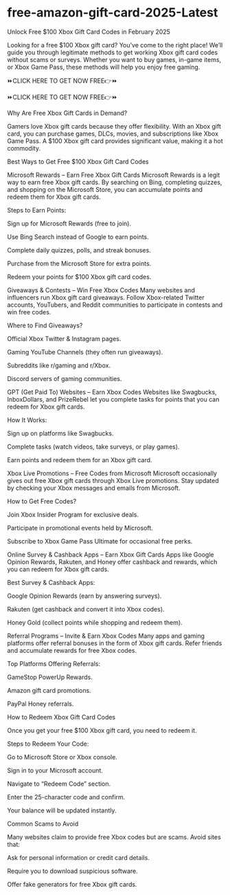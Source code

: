 # free-amazon-gift-card-2025-Latest
Unlock Free $100 Xbox Gift Card Codes in February 2025

Looking for a free $100 Xbox gift card? You’ve come to the right place! We’ll guide you through legitimate methods to get working Xbox gift card codes without scams or surveys. Whether you want to buy games, in-game items, or Xbox Game Pass, these methods will help you enjoy free gaming.

⏩CLICK HERE TO GET NOW FREE👉⏩

⏩CLICK HERE TO GET NOW FREE👉⏩

Why Are Free Xbox Gift Cards in Demand?

Gamers love Xbox gift cards because they offer flexibility. With an Xbox gift card, you can purchase games, DLCs, movies, and subscriptions like Xbox Game Pass. A $100 Xbox gift card provides significant value, making it a hot commodity.

Best Ways to Get Free $100 Xbox Gift Card Codes

Microsoft Rewards – Earn Free Xbox Gift Cards
Microsoft Rewards is a legit way to earn free Xbox gift cards. By searching on Bing, completing quizzes, and shopping on the Microsoft Store, you can accumulate points and redeem them for Xbox gift cards.

Steps to Earn Points:

Sign up for Microsoft Rewards (free to join).

Use Bing Search instead of Google to earn points.

Complete daily quizzes, polls, and streak bonuses.

Purchase from the Microsoft Store for extra points.

Redeem your points for $100 Xbox gift card codes.

Giveaways & Contests – Win Free Xbox Codes
Many websites and influencers run Xbox gift card giveaways. Follow Xbox-related Twitter accounts, YouTubers, and Reddit communities to participate in contests and win free codes.

Where to Find Giveaways?

Official Xbox Twitter & Instagram pages.

Gaming YouTube Channels (they often run giveaways).

Subreddits like r/gaming and r/Xbox.

Discord servers of gaming communities.

GPT (Get Paid To) Websites – Earn Xbox Codes
Websites like Swagbucks, InboxDollars, and PrizeRebel let you complete tasks for points that you can redeem for Xbox gift cards.

How It Works:

Sign up on platforms like Swagbucks.

Complete tasks (watch videos, take surveys, or play games).

Earn points and redeem them for an Xbox gift card.

Xbox Live Promotions – Free Codes from Microsoft
Microsoft occasionally gives out free Xbox gift cards through Xbox Live promotions. Stay updated by checking your Xbox messages and emails from Microsoft.

How to Get Free Codes?

Join Xbox Insider Program for exclusive deals.

Participate in promotional events held by Microsoft.

Subscribe to Xbox Game Pass Ultimate for occasional free perks.

Online Survey & Cashback Apps – Earn Xbox Gift Cards
Apps like Google Opinion Rewards, Rakuten, and Honey offer cashback and rewards, which you can redeem for Xbox gift cards.

Best Survey & Cashback Apps:

Google Opinion Rewards (earn by answering surveys).

Rakuten (get cashback and convert it into Xbox codes).

Honey Gold (collect points while shopping and redeem them).

Referral Programs – Invite & Earn Xbox Codes
Many apps and gaming platforms offer referral bonuses in the form of Xbox gift cards. Refer friends and accumulate rewards for free Xbox codes.

Top Platforms Offering Referrals:

GameStop PowerUp Rewards.

Amazon gift card promotions.

PayPal Honey referrals.

How to Redeem Xbox Gift Card Codes

Once you get your free $100 Xbox gift card, you need to redeem it.

Steps to Redeem Your Code:

Go to Microsoft Store or Xbox console.

Sign in to your Microsoft account.

Navigate to “Redeem Code” section.

Enter the 25-character code and confirm.

Your balance will be updated instantly.

Common Scams to Avoid

Many websites claim to provide free Xbox codes but are scams. Avoid sites that:

Ask for personal information or credit card details.

Require you to download suspicious software.

Offer fake generators for free Xbox gift cards.
